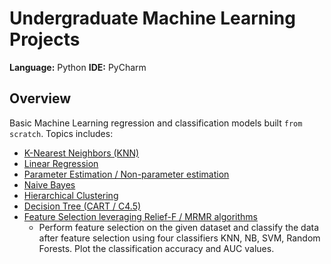 # Undergraduate Machine Learning Projects 

**Language:** Python
**IDE:** PyCharm

## Overview
Basic Machine Learning regression and classification models built `from scratch`. Topics includes:
- [K-Nearest Neighbors (KNN)](/Project1/)
- [Linear Regression](/Project2/)
- [Parameter Estimation / Non-parameter estimation](/Project3/)
- [Naive Bayes](/Project4/)
- [Hierarchical Clustering](/Project5/)
- [Decision Tree (CART / C4.5)](/Project6/)
- [Feature Selection leveraging Relief-F / MRMR algorithms](/Project7/)
    - Perform feature selection on the given dataset and classify the data after feature selection using four classifiers KNN, NB, SVM, Random Forests. Plot the classification accuracy and AUC values.